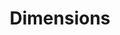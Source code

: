 ---
bigquery: https://console.cloud.google.com/bigquery?p=covid-19-dimensions-ai&page=table&d=data&t=publications
contributors: Digital Science, https://www.digital-science.com/
cost: Free for personal, non-commercial use.
description: Dimensions contains more than 100 million publications, ranging from
  articles published in scholarly journals, books and book chapters, to preprints
  and conference proceedings. All publications are contextualized with linked data
  sets, funding, publications, patents, clinical trials, and policy documents. You
  can also view associated categories, funders, institutions, and researcher profiles.
documentation: https://docs.dimensions.ai/bigquery/index.html
last_edit: Mon, 04 Apr 2022 19:04:00 GMT
location: https://www.dimensions.ai/products/free/
maintained_by: Digital Science, https://www.digital-science.com/
schema_fields: '[''open_access_categories'', ''doi'', ''category_bra'', ''granted_date'',
  ''start_date'', ''associated_grant_ids'', ''research_org_countries'', ''inventor_names'',
  ''original_abstract'', ''acronym'', ''id'', ''gender'', ''funding_jpy'', ''address'',
  ''volume'', ''investigators'', ''name'', ''supporting_grant_ids'', ''associated_publication_arxiv_id'',
  ''funder_org_acronyms'', ''funder_countries'', ''category_uoa'', ''original_assignee_countries'',
  ''researcher_ids'', ''expiration_year'', ''jurisdiction'', ''description'', ''associated_publication_id'',
  ''source_id'', ''conference'', ''issue'', ''research_org_state_names'', ''license'',
  ''category_hra'', ''current_assignee'', ''active_years'', ''book_title'', ''end_date'',
  ''concepts'', ''relationships'', ''date_normal'', ''date_inserted'', ''subtitles'',
  ''pages'', ''email_address'', ''labels'', ''date_print'', ''arxiv_id'', ''citation_string'',
  ''funding_cad'', ''research_org_country_names'', ''acknowledgements'', ''priority_date'',
  ''original_title'', ''interventions'', ''application_number'', ''publication_ids'',
  ''funding_currency'', ''legal_events'', ''phase'', ''category_icrp_cso'', ''filing_year'',
  ''eisbn'', ''family_members_ids'', ''funder_orgs'', ''ipcr'', ''created_date'',
  ''funding_chf'', ''date_imported_gbq'', ''funding_aud'', ''funding_nzd'', ''journal'',
  ''book_series_title'', ''embargo_date'', ''types'', ''research_org_city_names'',
  ''funder_org_cities'', ''patent_ids'', ''filing_status'', ''repository_url'', ''established'',
  ''filing_date'', ''publication_date'', ''priority_year'', ''repository_name'', ''conditions'',
  ''pmid'', ''citations_count'', ''funding_usd'', ''research_org_state_codes'', ''funding_eur'',
  ''linkout'', ''legal_status'', ''current_assignee_countries'', ''journal_lists'',
  ''clinical_trial_ids'', ''language'', ''family_id'', ''repository_id'', ''links'',
  ''type'', ''family_count'', ''end_year'', ''title'', ''assignee_orgs'', ''abstract'',
  ''start_year'', ''brief_title'', ''category_for'', ''proceedings_title'', ''grant_number'',
  ''cpc'', ''editors'', ''research_org_cities'', ''citations'', ''kind'', ''original_assignee_orgs'',
  ''cited_by_ids'', ''altmetrics'', ''reference_ids'', ''metrics'', ''aliases'', ''research_orgs'',
  ''funding_gbp'', ''organisation_details'', ''date_online'', ''date_modified'', ''year'',
  ''mesh_terms'', ''funder_org_countries'', ''wikipedia_url'', ''publication_year'',
  ''category_rcdc'', ''category_hrcs_hc'', ''acronyms'', ''resulting_publication_doi'',
  ''associated_publication_doi'', ''funding_amount'', ''registry'', ''status'', ''authors'',
  ''associated_publication_pmid'', ''original_assignee'', ''assignee_countries'',
  ''funding_cny'', ''isbn'', ''funder_org'', ''pmcid'', ''category_icrp_ct'', ''categories'',
  ''granted_year'', ''publisher'', ''expiration_date'', ''external_ids'', ''parent_id'',
  ''mesh_headings'', ''open_access_categories_v2'', ''funder_org_state_codes'', ''foa_number'',
  ''resulting_publication_ids'', ''category_sdg'', ''category_hrcs_rac'', ''current_assignee_orgs'',
  ''date'', ''funding_details'']'
shortname: dimensions
tags:
- scholarly literature
- patents
- funding
- clinical trials
- academic profiles
terms_of_use: 'Use of both the Dimensions COVID-19 dataset and full Dimensions dataset
  are subject to the Dimensions Terms of use: https://www.dimensions.ai/policies-terms-legal '
title: Dimensions
uuid: dcff88bd-fe6b-4fdb-8159-809bf9d7bc1c
---